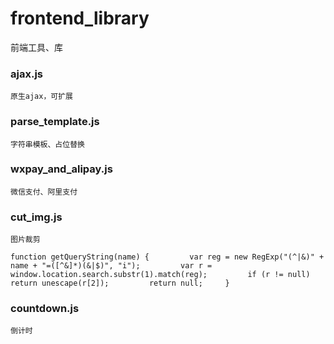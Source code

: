 # frontend_library
前端工具、库

### ajax.js
	原生ajax，可扩展

### parse_template.js
	字符串模板、占位替换

### wxpay_and_alipay.js
	微信支付、阿里支付

### cut_img.js
	图片裁剪

	function getQueryString(name) {         var reg = new RegExp("(^|&)" + name + "=([^&]*)(&|$)", "i");         var r = window.location.search.substr(1).match(reg);         if (r != null) return unescape(r[2]);         return null;     }
	
	
### countdown.js
	倒计时

